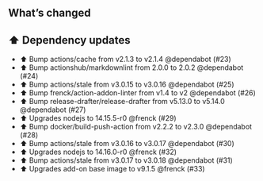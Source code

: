 ## What’s changed

## ⬆️ Dependency updates

- ⬆️ Bump actions/cache from v2.1.3 to v2.1.4 @dependabot (#23)
- ⬆️ Bump actionshub/markdownlint from 2.0.0 to 2.0.2 @dependabot (#24)
- ⬆️ Bump actions/stale from v3.0.15 to v3.0.16 @dependabot (#25)
- ⬆️ Bump frenck/action-addon-linter from v1.4 to v2 @dependabot (#26)
- ⬆️ Bump release-drafter/release-drafter from v5.13.0 to v5.14.0 @dependabot (#27)
- ⬆ Upgrades nodejs to 14.15.5-r0 @frenck (#29)
- ⬆️ Bump docker/build-push-action from v2.2.2 to v2.3.0 @dependabot (#28)
- ⬆️ Bump actions/stale from v3.0.16 to v3.0.17 @dependabot (#30)
- ⬆ Upgrades nodejs to 14.16.0-r0 @frenck (#32)
- ⬆️ Bump actions/stale from v3.0.17 to v3.0.18 @dependabot (#31)
- ⬆ Upgrades add-on base image to v9.1.5 @frenck (#33)
